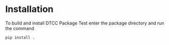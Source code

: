 # Installation

To build and install DTCC Package Test enter the package directory and
run the command

    pip install .
